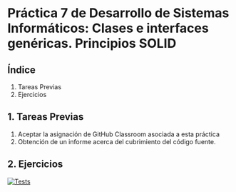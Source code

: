 # Práctica 7 de Desarrollo de Sistemas Informáticos: Clases e interfaces genéricas. Principios SOLID


## Índice

  1. Tareas Previas
  2. Ejercicios
  

## 1. Tareas Previas

  1. Aceptar la asignación de GitHub Classroom asociada a esta práctica
  2. Obtención de un informe acerca del cubrimiento del código fuente.


## 2. Ejercicios
[![Tests](https://github.com/ULL-ESIT-INF-DSI-2122/ull-esit-inf-dsi-21-22-prct07-music-datamodel-grupo-k/actions/workflows/node.js.yml/badge.svg)](https://github.com/ULL-ESIT-INF-DSI-2122/ull-esit-inf-dsi-21-22-prct07-music-datamodel-grupo-k/actions/workflows/node.js.yml)
